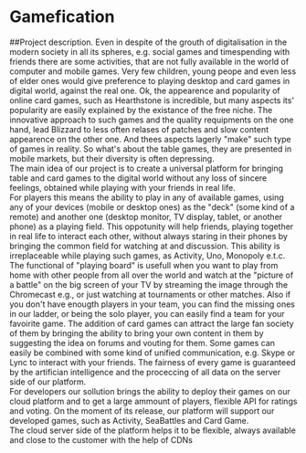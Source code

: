# Gamefication
##Project description. 
Even in despite of the grouth of digitalisation in the modern society in all its spheres, e.g. social games and timespending with friends there are some activities, that are not fully available in the world of computer and mobile games. Very few children, young peope and even less of elder ones would give preference to playing desktop and card games in digital world, against the real one. Ok, the appearence and popularity of online card games, such as Hearthstone is incredible, but many aspects its' popularity are easily explained by the existance of the free niche. The innovative approach to such games and the quality requipments on the one hand, lead Blizzard to less often relases of patches and slow content appearence on the other one. And thees aspects lagerly "make" such type of games in reality. 
So what's about the table games, they are presented in mobile markets, but their diversity is often depressing.  
The main idea of our project is to create a universal platform for bringing table and card games to the digital world without any loss of sincere feelings, obtained while playing with your friends in real life.  
For players this means the ability to play in any of available games, using any of your devices (mobile or desktop ones) as the "deck" (some kind of a remote) and another one (desktop monitor, TV display, tablet, or another phone) as a playing field. This oppotunity will help friends, playing together in real life to interact each other, without  always staring in their phones by bringing the common field for watching at and discussion. This ability is irreplaceable while playing such games, as Activity, Uno, Monopoly e.t.c. 
The functional of "playing board" is usefull when you want to play from home with other people from all over the world and watch at the "picture of a battle" on the big screen of your TV by streaming the image through the Chromecast e.g., or just watching at tournaments or other matches. 
Also if you don't have enougth players in your team, you can find the missing ones in our ladder, or being the solo player, you can easily find a team for your favoirite game. 
The addition of card games can attract the large fan society of them by bringing the ability to bring your own content in them by suggesting the idea on forums and vouting for them. Some games can easily be combined with some kind of unified communication, e.g. Skype or Lync to interact with your friends. 
The fairness of every game is guaranteed by the artifician intelligence and the proceccing of all data on the server side of our platform.  
For developers our sollution brings the ability to deploy their games on our cloud platform and to get a large ammount of players, flexible API for ratings and voting. 
On the moment of its release, our platform will support our developed games, such as Activity, SeaBattles and Card Game.  
The cloud server side of the platform helps it to be flexible, always available and close to the customer with the help of CDNs 
